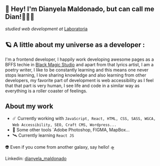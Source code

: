 ## 👋 Hey!   I'm Dianyela Maldonado,  but can call me Dian!🧑‍🚀🚀

_studied web development at_  [Laboratoria](https://www.laboratoria.la/quienessomos)

## 🪐 A little about my universe as a developer :
I'm a frontend developer, I happily work developing awesome pages as a BFFS techie in [Black Magic Studio](https://heyblackmagic.com/) and apart from that lyrics artist, I am a poetry writer, I like to be constantly learning and this means one never stops learning, I love sharing knowledge and also learning from other developers, my favorite part of development is web accessibility as I feel that that part is very human, I see life and code in a similar way as everything is a roller coaster of feelings.

## About my work

-    ☄️ Currently working with  `JavaScript, React, HTML, CSS, SASS, WGCA, Web Accessibility, SEO, Craft CMS, Wordpress... `
-   🧰 Some other tools  `Adobe Photoshop, FIGMA, MapBox...
-   🛰️ Currently learning  `React JS`

👽 Even if you come from another galaxy, say hello! 🛸

Linkedin: [dianyela_maldonado](https://www.linkedin.com/in/dianyela-maldonado/?locale=en_US)
